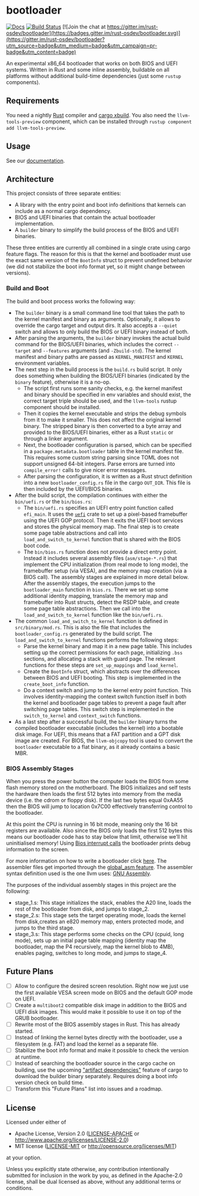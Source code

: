 # bootloader

[![Docs](https://docs.rs/bootloader/badge.svg)](https://docs.rs/bootloader)
[![Build Status](https://github.com/rust-osdev/bootloader/actions/workflows/build.yml/badge.svg)](https://github.com/rust-osdev/bootloader/actions/workflows/build.yml)
[![Join the chat at https://gitter.im/rust-osdev/bootloader](https://badges.gitter.im/rust-osdev/bootloader.svg)](https://gitter.im/rust-osdev/bootloader?utm_source=badge&utm_medium=badge&utm_campaign=pr-badge&utm_content=badge)

An experimental x86_64 bootloader that works on both BIOS and UEFI systems. Written in Rust and some inline assembly, buildable on all platforms without additional build-time dependencies (just some `rustup` components).

## Requirements

You need a nightly [Rust](https://www.rust-lang.org) compiler and [cargo xbuild](https://github.com/rust-osdev/cargo-xbuild). You also need the `llvm-tools-preview` component, which can be installed through `rustup component add llvm-tools-preview`.

## Usage

See our [documentation](https://docs.rs/bootloader).

## Architecture

This project consists of three separate entities:

- A library with the entry point and boot info definitions that kernels can include as a normal cargo dependency.
- BIOS and UEFI binaries that contain the actual bootloader implementation.
- A `builder` binary to simplify the build process of the BIOS and UEFI binaries.

These three entities are currently all combined in a single crate using cargo feature flags. The reason for this is that the kernel and bootloader must use the exact same version of the `BootInfo` struct to prevent undefined behavior (we did not stabilize the boot info format yet, so it might change between versions).

### Build and Boot

The build and boot process works the following way:

- The `builder` binary is a small command line tool that takes the path to the kernel manifest and binary as arguments. Optionally, it allows to override the cargo target and output dirs. It also accepts a `--quiet` switch and allows to only build the BIOS or UEFI binary instead of both.
- After parsing the arguments, the `builder` binary invokes the actual build command for the BIOS/UEFI binaries, which includes the correct `--target` and `--features` arguments (and `-Zbuild-std`). The kernel manifest and binary paths are passed as `KERNEL_MANIFEST` and `KERNEL` environment variables.
- The next step in the build process is the `build.rs` build script. It only does something when building the BIOS/UEFI binaries (indicated by the `binary` feature), otherwise it is a no-op.
  - The script first runs some sanity checks, e.g. the kernel manifest and binary should be specified in env variables and should exist, the correct target triple should be used, and the `llvm-tools` rustup component should be installed. 
  - Then it copies the kernel executable and strips the debug symbols from it to make it smaller. This does not affect the original kernel binary. The stripped binary is then converted to a byte array and provided to the BIOS/UEFI binaries, either as a Rust `static` or through a linker argument.
  - Next, the bootloader configuration is parsed, which can be specified in a `package.metadata.bootloader` table in the kernel manifest file. This requires some custom string parsing since TOML does not support unsigned 64-bit integers. Parse errors are turned into `compile_error!` calls to give nicer error messages.
  - After parsing the configuration, it is written as a Rust struct definition into a new `bootloader_config.rs` file in the cargo `OUT_DIR`. This file is then included by the UEFI/BIOS binaries.
- After the build script, the compilation continues with either the `bin/uefi.rs` or the `bin/bios.rs`:
  - The `bin/uefi.rs` specifies an UEFI entry point function called `efi_main`. It uses the [`uefi`](https://docs.rs/uefi/0.8.0/uefi/) crate to set up a pixel-based framebuffer using the UEFI GOP protocol. Then it exits the UEFI boot services and stores the physical memory map. The final step is to create some page table abstractions and call into `load_and_switch_to_kernel` function that is shared with the BIOS boot code.
  - The `bin/bios.rs` function does not provide a direct entry point. Instead it includes several assembly files (`asm/stage-*.rs`) that implement the CPU initialization (from real mode to long mode), the framebuffer setup (via VESA), and the memory map creation (via a BIOS call). The assembly stages are explained in more detail below. After the assembly stages, the execution jumps to the `bootloader_main` function in `bios.rs`. There we set up some additional identity mapping, translate the memory map and framebuffer into Rust structs, detect the RSDP table, and create some page table abstractions. Then we call into the `load_and_switch_to_kernel` function like the `bin/uefi.rs`.
- The common `load_and_switch_to_kernel` function is defined in `src/binary/mod.rs`. This is also the file that includes the `bootloader_config.rs` generated by the build script. The `load_and_switch_to_kernel` functions performs the following steps:
  - Parse the kernel binary and map it in a new page table. This includes setting up the correct permissions for each page, initializing `.bss` sections, and allocating a stack with guard page. The relevant functions for these steps are `set_up_mappings` and `load_kernel`.
  - Create the `BootInfo` struct, which abstracts over the differences between BIOS and UEFI booting. This step is implemented in the `create_boot_info` function.
  - Do a context switch and jump to the kernel entry point function. This involves identity-mapping the context switch function itself in both the kernel and bootloader page tables to prevent a page fault after switching page tables. This switch step is implemented in the `switch_to_kernel` and `context_switch` functions.
- As a last step after a successful build, the `builder` binary turns the compiled bootloader executable (includes the kernel) into a bootable disk image. For UEFI, this means that a FAT partition and a GPT disk image are created. For BIOS, the `llvm-objcopy` tool is used to convert the `bootloader` executable to a flat binary, as it already contains a basic MBR.

### BIOS Assembly Stages

When you press the power button the computer loads the BIOS from some flash memory stored on the motherboard. The BIOS initializes and self tests the hardware then loads the first 512 bytes into memory from the media device (i.e. the cdrom or floppy disk). If the last two bytes equal 0xAA55 then the BIOS will jump to location 0x7C00 effectively transferring control to the bootloader.

At this point the CPU is running in 16 bit mode, meaning only the 16 bit registers are available. Also since the BIOS only loads the first 512 bytes this means our bootloader code has to stay below that limit, otherwise we’ll hit uninitialised memory! Using [Bios interrupt calls](https://en.wikipedia.org/wiki/BIOS_interrupt_call) the bootloader prints debug information to the screen.

For more information on how to write a bootloader click [here](http://3zanders.co.uk/2017/10/13/writing-a-bootloader/). The assembler files get imported through the [global_asm feature](https://doc.rust-lang.org/unstable-book/library-features/global-asm.html). The assembler syntax definition used is the one llvm uses: [GNU Assembly](http://microelectronics.esa.int/erc32/doc/as.pdf).

The purposes of the individual assembly stages in this project are the following:

- stage_1.s: This stage initializes the stack, enables the A20 line, loads the rest of the bootloader from disk, and jumps to stage_2.
- stage_2.s: This stage sets the target operating mode, loads the kernel from disk,creates an e820 memory map, enters protected mode, and jumps to the third stage.
- stage_3.s: This stage performs some checks on the CPU (cpuid, long mode), sets up an initial page table mapping (identity map the bootloader, map the P4 recursively, map the kernel blob to 4MB), enables paging, switches to long mode, and jumps to stage_4.

## Future Plans

- [ ] Allow to configure the desired screen resolution. Right now we just use the first available VESA screen mode on BIOS and the default GOP mode on UEFI.
- [ ] Create a `multiboot2` compatible disk image in addition to the BIOS and UEFI disk images. This would make it possible to use it on top of the GRUB bootloader.
- [ ] Rewrite most of the BIOS assembly stages in Rust. This has already started.
- [ ] Instead of linking the kernel bytes directly with the bootloader, use a filesystem (e.g. FAT) and load the kernel as a separate file.
- [ ] Stabilize the boot info format and make it possible to check the version at runtime.
- [ ] Instead of searching the bootloader source in the cargo cache on building, use the upcoming ["artifact dependencies"](https://github.com/rust-lang/cargo/issues/9096) feature of cargo to download the builder binary separately. Requires doing a boot info version check on build time.
- [ ] Transform this "Future Plans" list into issues and a roadmap.

## License

Licensed under either of

- Apache License, Version 2.0 ([LICENSE-APACHE](LICENSE-APACHE) or
  http://www.apache.org/licenses/LICENSE-2.0)
- MIT license ([LICENSE-MIT](LICENSE-MIT) or http://opensource.org/licenses/MIT)

at your option.

Unless you explicitly state otherwise, any contribution intentionally submitted for inclusion in the work by you, as defined in the Apache-2.0 license, shall be dual licensed as above, without any additional terms or conditions.
